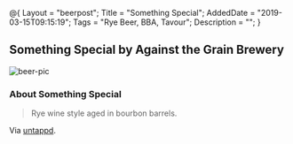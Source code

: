 @{ 
 Layout = "beerpost"; 
 Title = "Something Special"; 
 AddedDate = "2019-03-15T09:15:19"; 
 Tags = "Rye Beer, BBA, Tavour"; 
 Description = ""; 
 } 
 

## Something Special by Against the Grain Brewery

![beer-pic]

### About Something Special

> Rye wine style aged in bourbon barrels.

Via [untappd][untappd-url].

[untappd-url]: <https://untappd.com//b/against-the-grain-brewery-something-special/2162404>
[beer-pic]: https://jasonpowley.com/assets/img/2019-03-15-something-special.jpeg "Something Special by Against the Grain Brewery"
